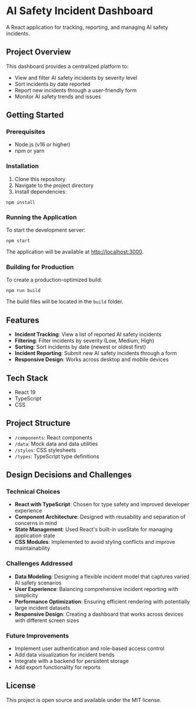 # AI Safety Incident Dashboard

A React application for tracking, reporting, and managing AI safety incidents.

## Project Overview

This dashboard provides a centralized platform to:
- View and filter AI safety incidents by severity level
- Sort incidents by date reported
- Report new incidents through a user-friendly form
- Monitor AI safety trends and issues

## Getting Started

### Prerequisites

- Node.js (v16 or higher)
- npm or yarn

### Installation

1. Clone this repository
2. Navigate to the project directory
3. Install dependencies:

```
npm install
```

### Running the Application

To start the development server:

```
npm start
```

The application will be available at [http://localhost:3000](http://localhost:3000).

### Building for Production

To create a production-optimized build:

```
npm run build
```

The build files will be located in the `build` folder.

## Features

- **Incident Tracking**: View a list of reported AI safety incidents
- **Filtering**: Filter incidents by severity (Low, Medium, High)
- **Sorting**: Sort incidents by date (newest or oldest first)
- **Incident Reporting**: Submit new AI safety incidents through a form
- **Responsive Design**: Works across desktop and mobile devices

## Tech Stack

- React 19
- TypeScript
- CSS

## Project Structure

- `/components`: React components
- `/data`: Mock data and data utilities
- `/styles`: CSS stylesheets
- `/types`: TypeScript type definitions

## Design Decisions and Challenges

### Technical Choices
- **React with TypeScript**: Chosen for type safety and improved developer experience
- **Component Architecture**: Designed with reusability and separation of concerns in mind
- **State Management**: Used React's built-in useState for managing application state
- **CSS Modules**: Implemented to avoid styling conflicts and improve maintainability

### Challenges Addressed
- **Data Modeling**: Designing a flexible incident model that captures varied AI safety scenarios
- **User Experience**: Balancing comprehensive incident reporting with simplicity
- **Performance Optimization**: Ensuring efficient rendering with potentially large incident datasets
- **Responsive Design**: Creating a dashboard that works across devices with different screen sizes

### Future Improvements
- Implement user authentication and role-based access control
- Add data visualization for incident trends
- Integrate with a backend for persistent storage
- Add export functionality for reports

## License

This project is open source and available under the MIT license.
